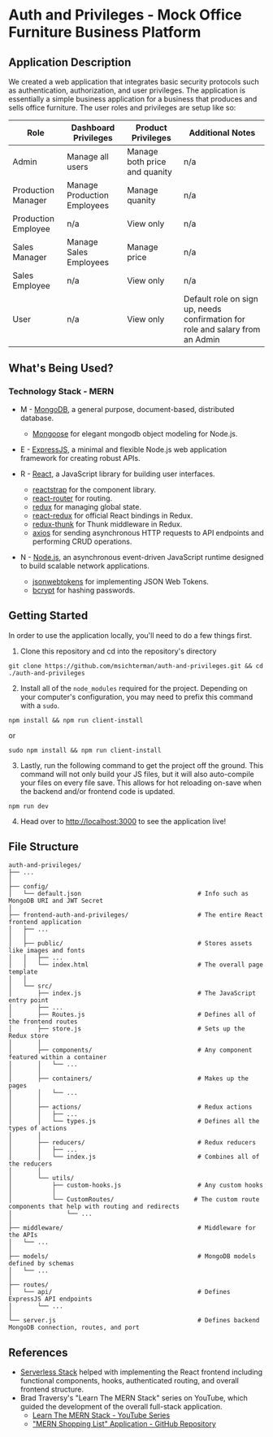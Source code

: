 # Auth and Privileges - Mock Office Furniture Business Platform

## Application Description
We created a web application that integrates basic security protocols such as authentication, authorization, and user privileges. The application is essentially a simple business application for a business that produces and sells office furniture. The user roles and privileges are setup like so:

| Role | Dashboard Privileges | Product Privileges | Additional Notes |
| --- | --- | --- | --- |
| Admin | Manage all users | Manage both price and quanity | n/a |
| Production Manager | Manage Production Employees | Manage quanity | n/a |
| Production Employee | n/a | View only | n/a |
| Sales Manager | Manage Sales Employees | Manage price | n/a |
| Sales Employee | n/a | View only | n/a |
| User | n/a | View only | Default role on sign up, needs confirmation for role and salary from an Admin |


## What's Being Used?
### Technology Stack - MERN
* M - [MongoDB](https://www.mongodb.com/), a general purpose, document-based, distributed database.
  * [Mongoose](https://mongoosejs.com/) for elegant mongodb object modeling for Node.js.
  
* E - [ExpressJS](https://expressjs.com/), a minimal and flexible Node.js web application framework for creating robust APIs.

* R - [React](https://reactjs.org/), a JavaScript library for building user interfaces.
  * [reactstrap](https://reactstrap.github.io/) for the component library.
  * [react-router](https://reacttraining.com/react-router/) for routing.
  * [redux](https://redux.js.org/) for managing global state.
  * [react-redux](https://react-redux.js.org/) for official React bindings in Redux.
  * [redux-thunk](https://www.npmjs.com/package/redux-thunk) for Thunk middleware in Redux.
  * [axios](https://www.npmjs.com/package/axios) for sending asynchronous HTTP requests to API endpoints and performing CRUD operations.
  
* N - [Node.js](https://nodejs.org/), an asynchronous event-driven JavaScript runtime designed to build scalable network applications.
  * [jsonwebtokens](https://www.npmjs.com/package/jsonwebtoken) for implementing JSON Web Tokens.
  * [bcrypt](https://www.npmjs.com/package/bcrypt) for hashing passwords.

## Getting Started
In order to use the application locally, you'll need to do a few things first.

1. Clone this repository and cd into the repository's directory
```
git clone https://github.com/msichterman/auth-and-privileges.git && cd ./auth-and-privileges
```

2. Install all of the `node_modules` required for the project. Depending on your computer's configuration, you may need to prefix this command with a `sudo`.
```
npm install && npm run client-install
```
or
```
sudo npm install && npm run client-install
```

3. Lastly, run the following command to get the project off the ground. This command will not only build your JS files, but it will also auto-compile your files on every file save. This allows for hot reloading on-save when the backend and/or frontend code is updated.

```
npm run dev
```

4. Head over to [http://localhost:3000](http://localhost:3000) to see the application live!

## File Structure

    auth-and-privileges/
    ├── ...
    │
    ├── config/                                 
    │   └── default.json                                # Info such as MongoDB URI and JWT Secret
    │
    ├── frontend-auth-and-privileges/                   # The entire React frontend application
    │   ├── ...
    │   │
    │   ├── public/                                     # Stores assets like images and fonts
    │   │   ├── ...
    │   │   └── index.html                              # The overall page template
    │   │
    │   └── src/
    │       ├── index.js                                # The JavaScript entry point
    │       ├── ...
    │       ├── Routes.js                               # Defines all of the frontend routes                            
    │       ├── store.js                                # Sets up the Redux store
    │       │
    │       ├── components/                             # Any component featured within a container
    │       │   └── ...
    │       │
    │       ├── containers/                             # Makes up the pages
    │       │   └── ...
    │       │
    │       ├── actions/                                # Redux actions
    │       │   ├── ...
    │       │   └── types.js                            # Defines all the types of actions
    │       │
    │       ├── reducers/                               # Redux reducers
    │       │   ├── ...
    │       │   └── index.js                            # Combines all of the reducers
    │       │
    │       └── utils/
    │           ├── custom-hooks.js                     # Any custom hooks
    │           │
    │           └── CustomRoutes/                      # The custom route components that help with routing and redirects
    │               └── ...
    │
    ├── middleware/                                     # Middleware for the APIs
    │   └── ...
    │
    ├── models/                                         # MongoDB models defined by schemas
    │   └── ...
    │
    ├── routes/
    │   └── api/                                        # Defines ExpressJS API endpoints 
    │       └── ...
    │
    └── server.js                                       # Defines backend MongoDB connection, routes, and port

## References
* [Serverless Stack](https://serverless-stack.com/#table-of-contents) helped with implementing the React frontend including functional components, hooks, authenticated routing, and overall frontend structure.
* Brad Traversy's "Learn The MERN Stack" series on YouTube, which guided the development of the overall full-stack application.
    * [Learn The MERN Stack - YouTube Series](https://www.youtube.com/playlist?list=PLillGF-RfqbbiTGgA77tGO426V3hRF9iE)
    * ["MERN Shopping List" Application - GitHub Repository](https://github.com/bradtraversy/mern_shopping_list)

